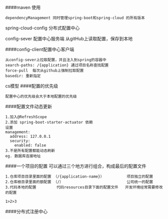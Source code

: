 ####maven 使用
```
dependencyManagement 同时管理spring-boot和spring-cloud 的所有版本
```

spring-cloud-config
分布式配置中心

config-sever 配置中心服务端
从gitHub上读取配置，保存到本地

####config-client配置中心客户端
```
从config-sever上拉取配置，并且注入到spring的容器中
search-paths: /{application} 通过项目名称查找配置
force-pull  每次从github上强制拉取配置
basedir: 重新指定
```

cs模型
####配置的优先级
```
配置中心的优先级会大于本地配置的优先级
```

####配置文件动态更新
```
1.加入@RefreshScope
2.添加 spring-boot-starter-actuator 依赖
设置
management:
  address: 127.0.0.1
  security:
    enabled: false
3.不是所有配置都能动态刷新
eg. 数据库连接地址    
```    
####一个项目的配置
可以通过三个地方进行组合，构成最后的配置文件
```$xslt
1.仓库项目目录里面的配置 （/{application-name}）          项目独立的配置
2.仓库根目录里面的额配置 （/）                            公司统一的配置
3.代码本地的配置         代码resources目录下面的配置文件   开发环境经常需要修改的配置

1>2>3
```
####分布式注册中心